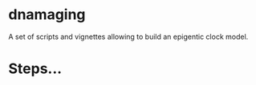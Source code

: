# dnamaging
A set of scripts and vignettes allowing to build an epigentic clock model.

# Steps...


